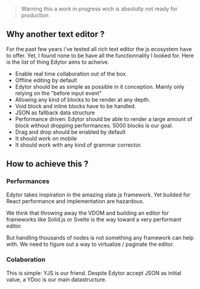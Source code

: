 > Warning
> this a work in progress wich is absolutly not ready for production

## Why another text editor ?

For the past few years i've tested all rich text editor the js ecosystem have to offer. Yet, I found none to be have all the functionnality I looked for. Here is the list of thing Edytor aims to acheive.

- Enable real time collaboration out of the box.
- Offline editing by default
- Edytor should be as simple as possible in it conception. Mainly only relying on the "before input event"
- Allowing any kind of blocks to be render at any depth.
- Void block and inline blocks have to be handled.
- JSON as fallback data structure
- Performance driven: Edytor should be able to render a large amount of block without dropping performances. 5000 blocks is our goal.
- Drag and drop should be enabled by default
- It should work on mobile
- It should work with any kind of grammar corrector.

## How to achieve this ?

### Performances

Edytor takes inspiration in the amazing slate.js framework. Yet builded for React performance and implementation are hazardous.

We think that throwing away the VDOM and building an editor for frameworks like Solid.js or Svelte is the way toward a very performant editor.

But handling thousands of nodes is not something any framework can help with. We need to figure out a way to virtualize / paginate the editor.

### Colaboration

This is simple: YJS is our friend. Despite Edytor accept JSON as initial value, a YDoc is our main datastructure.
